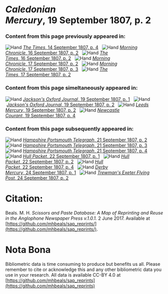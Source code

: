 # *Caledonian Mercury*, 19 September 1807, p. 2  
  
### Content from this page previously appeared in:  
![Hand](http://scissorsandpaste.net/wp-content/uploads/2017/06/smallhandpointer.png) [*The Times*, 14 September 1807, p. 4](https://mhbeals.github.io/sap_html/The-Times/The-Times-14-September-1807-p-4)  
![Hand](http://scissorsandpaste.net/wp-content/uploads/2017/06/smallhandpointer.png) [*Morning Chronicle*, 16 September 1807, p. 2](https://mhbeals.github.io/sap_html/Morning-Chronicle/Morning-Chronicle-16-September-1807-p-2)  
![Hand](http://scissorsandpaste.net/wp-content/uploads/2017/06/smallhandpointer.png) [*The Times*, 16 September 1807, p. 2](https://mhbeals.github.io/sap_html/The-Times/The-Times-16-September-1807-p-2)  
![Hand](http://scissorsandpaste.net/wp-content/uploads/2017/06/smallhandpointer.png) [*Morning Chronicle*, 17 September 1807, p. 2](https://mhbeals.github.io/sap_html/Morning-Chronicle/Morning-Chronicle-17-September-1807-p-2)  
![Hand](http://scissorsandpaste.net/wp-content/uploads/2017/06/smallhandpointer.png) [*Morning Chronicle*, 17 September 1807, p. 3](https://mhbeals.github.io/sap_html/Morning-Chronicle/Morning-Chronicle-17-September-1807-p-3)  
![Hand](http://scissorsandpaste.net/wp-content/uploads/2017/06/smallhandpointer.png) [*The Times*, 17 September 1807, p. 2](https://mhbeals.github.io/sap_html/The-Times/The-Times-17-September-1807-p-2)  
  
### Content from this page simeltaneously appeared in:  
![Hand](http://scissorsandpaste.net/wp-content/uploads/2017/06/smallhandpointer.png) [*Jackson's Oxford Journal*, 19 September 1807, p. 1](https://mhbeals.github.io/sap_html/Jackson's-Oxford-Journal/Jackson's-Oxford-Journal-19-September-1807-p-1)  
![Hand](http://scissorsandpaste.net/wp-content/uploads/2017/06/smallhandpointer.png) [*Jackson's Oxford Journal*, 19 September 1807, p. 2](https://mhbeals.github.io/sap_html/Jackson's-Oxford-Journal/Jackson's-Oxford-Journal-19-September-1807-p-2)  
![Hand](http://scissorsandpaste.net/wp-content/uploads/2017/06/smallhandpointer.png) [*Leeds Mercury*, 19 September 1807, p. 2](https://mhbeals.github.io/sap_html/Leeds-Mercury/Leeds-Mercury-19-September-1807-p-2)  
![Hand](http://scissorsandpaste.net/wp-content/uploads/2017/06/smallhandpointer.png) [*Newcastle Courant*, 19 September 1807, p. 4](https://mhbeals.github.io/sap_html/Newcastle-Courant/Newcastle-Courant-19-September-1807-p-4)  
  
### Content from this page subsequently appeared in:  
![Hand](http://scissorsandpaste.net/wp-content/uploads/2017/06/smallhandpointer.png) [*Hampshire Portsmouth Telegraph*, 21 September 1807, p. 2](https://mhbeals.github.io/sap_html/Hampshire-Portsmouth-Telegraph/Hampshire-Portsmouth-Telegraph-21-September-1807-p-2)  
![Hand](http://scissorsandpaste.net/wp-content/uploads/2017/06/smallhandpointer.png) [*Hampshire Portsmouth Telegraph*, 21 September 1807, p. 3](https://mhbeals.github.io/sap_html/Hampshire-Portsmouth-Telegraph/Hampshire-Portsmouth-Telegraph-21-September-1807-p-3)  
![Hand](http://scissorsandpaste.net/wp-content/uploads/2017/06/smallhandpointer.png) [*Hampshire Portsmouth Telegraph*, 21 September 1807, p. 4](https://mhbeals.github.io/sap_html/Hampshire-Portsmouth-Telegraph/Hampshire-Portsmouth-Telegraph-21-September-1807-p-4)  
![Hand](http://scissorsandpaste.net/wp-content/uploads/2017/06/smallhandpointer.png) [*Hull Packet*, 22 September 1807, p. 1](https://mhbeals.github.io/sap_html/Hull-Packet/Hull-Packet-22-September-1807-p-1)  
![Hand](http://scissorsandpaste.net/wp-content/uploads/2017/06/smallhandpointer.png) [*Hull Packet*, 22 September 1807, p. 2](https://mhbeals.github.io/sap_html/Hull-Packet/Hull-Packet-22-September-1807-p-2)  
![Hand](http://scissorsandpaste.net/wp-content/uploads/2017/06/smallhandpointer.png) [*Hull Packet*, 22 September 1807, p. 4](https://mhbeals.github.io/sap_html/Hull-Packet/Hull-Packet-22-September-1807-p-4)  
![Hand](http://scissorsandpaste.net/wp-content/uploads/2017/06/smallhandpointer.png) [*Derby Mercury*, 24 September 1807, p. 1](https://mhbeals.github.io/sap_html/Derby-Mercury/Derby-Mercury-24-September-1807-p-1)  
![Hand](http://scissorsandpaste.net/wp-content/uploads/2017/06/smallhandpointer.png) [*Trewman's Exeter Flying Post*, 24 September 1807, p. 2](https://mhbeals.github.io/sap_html/Trewman's-Exeter-Flying-Post/Trewman's-Exeter-Flying-Post-24-September-1807-p-2)  


# Citation: 

Beals. M. H. *Scissors and Paste Database: A Map of Reprinting and Reuse in the Anglophone Newspaper Press v.1.0.1.* 2 June 2017. Available at [https://github.com/mhbeals/sap_reprints/](https://github.com/mhbeals/sap_reprints/). 

# Nota Bona

Bibliometric data is time consuming to produce but benefits us all. Please remember to cite or acknowledge this and any other bibliometric data you use in your research. All data is available CC-BY 4.0 at [https://github.com/mhbeals/sap_reprints](https://github.com/mhbeals/sap_reprints)